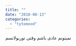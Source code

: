 ```yaml
---
title: ""
date: "2018-08-13"
categories: 
  - "tytomood"
---
```


نمیتونم عادی باشم وقتی توربولانسم
